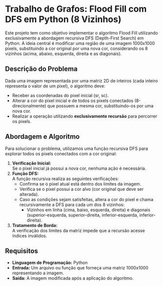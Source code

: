 # Trabalho de Grafos: Flood Fill com DFS em Python (8 Vizinhos)

Este projeto tem como objetivo implementar o algoritmo Flood Fill utilizando exclusivamente a abordagem recursiva DFS (Depth-First Search) em Python. A ideia central é modificar uma região de uma imagem 1000x1000 pixels, substituindo a cor original por uma nova cor, considerando os 8 vizinhos (acima, abaixo, esquerda, direita e as diagonais).

## Descrição do Problema

Dada uma imagem representada por uma matriz 2D de inteiros (cada inteiro representa o valor de um pixel), o algoritmo deve:
- Receber as coordenadas do pixel inicial (sr, sc).
- Alterar a cor do pixel inicial e de todos os pixels conectados (8-direcionalmente) que possuem a mesma cor, substituindo-os por uma nova cor.
- Realizar a operação utilizando **exclusivamente recursão** para percorrer os pixels.

## Abordagem e Algoritmo

Para solucionar o problema, utilizamos uma função recursiva DFS para explorar todos os pixels conectados com a cor original:
1. **Verificação Inicial:**  
   Se o pixel inicial já possui a nova cor, nenhuma ação é necessária.
2. **Função DFS:**  
   A função recursiva realiza as seguintes verificações:
   - Confirma se o pixel atual está dentro dos limites da imagem.
   - Verifica se o pixel possui a cor alvo (cor original que deve ser alterada).
   - Caso as condições sejam satisfeitas, altera a cor do pixel e chama recursivamente a DFS para cada um dos 8 vizinhos:
     - Vizinhos em linha (cima, baixo, esquerda, direita) e diagonais (superior-esquerda, superior-direita, inferior-esquerda, inferior-direita).
3. **Tratamento de Borda:**  
   A verificação dos limites da matriz impede que a recursão acesse índices inválidos.

## Requisitos

- **Linguagem de Programação:** Python
- **Entrada:** Um arquivo ou função que forneça uma matriz 1000x1000 representando a imagem.
- **Saída:** A imagem modificada após a aplicação do algoritmo.

